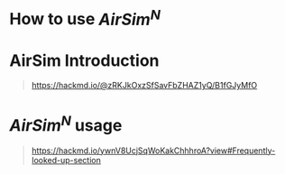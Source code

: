 # How to use $AirSim^N$
# AirSim Introduction
> https://hackmd.io/@zRKJkOxzSfSavFbZHAZ1yQ/B1fGJyMfO
# $AirSim^N$ usage
> https://hackmd.io/ywnV8UcjSqWoKakChhhroA?view#Frequently-looked-up-section